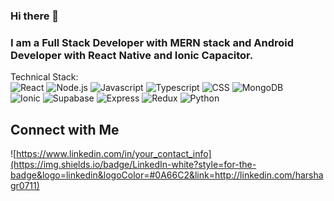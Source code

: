 ### Hi there 👋

<!--
**harshu1611/harshu1611** is a ✨ _special_ ✨ repository because its `README.md` (this file) appears on your GitHub profile.

Here are some ideas to get you started:

- 🔭 I’m currently working on ...

- 🌱 I’m currently learning ...
- 👯 I’m looking to collaborate on ...
- 🤔 I’m looking for help with ...
- 💬 Ask me about ...
- 📫 How to reach me: ...
- 😄 Pronouns: ...
- ⚡ Fun fact: ...
-->
### I am a Full Stack Developer with MERN stack and Android Developer with React Native and Ionic Capacitor.

Technical Stack:
<br>
![React](https://img.shields.io/badge/React.js-blue?style=for-the-badge&logo=react&logoColor=#61DAFB)
![Node.js](https://img.shields.io/badge/Node.js-white?style=for-the-badge&logo=nodedotjs&logoColor=#339933)
![Javascript](https://img.shields.io/badge/Javascript-black?style=for-the-badge&logo=javascript&logoColor=#F7DF1E)
![Typescript](https://img.shields.io/badge/Typescript-white?style=for-the-badge&logo=typescript&logoColor=#3178C6)
![CSS](https://img.shields.io/badge/CSS-white?style=for-the-badge&logo=css3&logoColor=#1572B6)
![MongoDB](https://img.shields.io/badge/Mongo_DB-white?style=for-the-badge&logo=mongodb&logoColor=#47A2486)
<br>
![Ionic](https://img.shields.io/badge/Ionic-white?style=for-the-badge&logo=ionic&logoColor=#3880FF)
![Supabase](https://img.shields.io/badge/Supabase-white?style=for-the-badge&logo=supabase&logoColor=#3FCF8E)
![Express](https://img.shields.io/badge/Express-white?style=for-the-badge&logo=express&logoColor=#000000)
![Redux](https://img.shields.io/badge/Redux-blue?style=for-the-badge&logo=redux&logoColor=#764ABC)
![Python](https://img.shields.io/badge/Python-yellow?style=for-the-badge&logo=python&logoColor=#3776AB)

## Connect with Me
![https://www.linkedin.com/in/your_contact_info](https://img.shields.io/badge/LinkedIn-white?style=for-the-badge&logo=linkedin&logoColor=#0A66C2&link=http://linkedin.com/harshagr0711)











